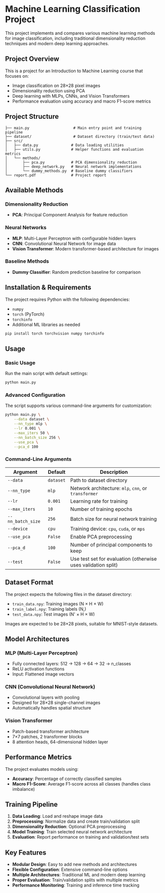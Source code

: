 # Machine Learning Classification Project

This project implements and compares various machine learning methods for image classification, including traditional dimensionality reduction techniques and modern deep learning approaches.

## Project Overview

This is a project for an Introduction to Machine Learning course that focuses on:
- Image classification on 28×28 pixel images
- Dimensionality reduction using PCA
- Deep learning with MLPs, CNNs, and Vision Transformers
- Performance evaluation using accuracy and macro F1-score metrics

## Project Structure

```
├── main.py                    # Main entry point and training pipeline
├── dataset/                   # Dataset directory (train/test data)
├── src/
│   ├── data.py               # Data loading utilities
│   ├── utils.py              # Helper functions and evaluation metrics
│   └── methods/
│       ├── pca.py            # PCA dimensionality reduction
│       ├── deep_network.py   # Neural network implementations
│       └── dummy_methods.py  # Baseline dummy classifiers
└── report.pdf                # Project report
```

## Available Methods

### Dimensionality Reduction
- **PCA**: Principal Component Analysis for feature reduction

### Neural Networks
- **MLP**: Multi-Layer Perceptron with configurable hidden layers
- **CNN**: Convolutional Neural Network for image data
- **Vision Transformer**: Modern transformer-based architecture for images

### Baseline Methods
- **Dummy Classifier**: Random prediction baseline for comparison

## Installation & Requirements

The project requires Python with the following dependencies:
- `numpy`
- `torch` (PyTorch)
- `torchinfo`
- Additional ML libraries as needed

```bash
pip install torch torchvision numpy torchinfo
```

## Usage

### Basic Usage

Run the main script with default settings:
```bash
python main.py
```

### Advanced Configuration

The script supports various command-line arguments for customization:

```bash
python main.py \
    --data dataset \
    --nn_type mlp \
    --lr 0.001 \
    --max_iters 50 \
    --nn_batch_size 256 \
    --use_pca \
    --pca_d 100
```

### Command-Line Arguments

| Argument | Default | Description |
|----------|---------|-------------|
| `--data` | `dataset` | Path to dataset directory |
| `--nn_type` | `mlp` | Network architecture: `mlp`, `cnn`, or `transformer` |
| `--lr` | `0.001` | Learning rate for training |
| `--max_iters` | `10` | Number of training epochs |
| `--nn_batch_size` | `256` | Batch size for neural network training |
| `--device` | `cpu` | Training device: `cpu`, `cuda`, or `mps` |
| `--use_pca` | `False` | Enable PCA preprocessing |
| `--pca_d` | `100` | Number of principal components to keep |
| `--test` | `False` | Use test set for evaluation (otherwise uses validation split) |

## Dataset Format

The project expects the following files in the dataset directory:
- `train_data.npy`: Training images (N × H × W)
- `train_label.npy`: Training labels (N,)
- `test_data.npy`: Test images (N' × H × W)

Images are expected to be 28×28 pixels, suitable for MNIST-style datasets.

## Model Architectures

### MLP (Multi-Layer Perceptron)
- Fully connected layers: 512 → 128 → 64 → 32 → n_classes
- ReLU activation functions
- Input: Flattened image vectors

### CNN (Convolutional Neural Network)
- Convolutional layers with pooling
- Designed for 28×28 single-channel images
- Automatically handles spatial structure

### Vision Transformer
- Patch-based transformer architecture
- 7×7 patches, 2 transformer blocks
- 8 attention heads, 64-dimensional hidden layer

## Performance Metrics

The project evaluates models using:
- **Accuracy**: Percentage of correctly classified samples
- **Macro F1-Score**: Average F1-score across all classes (handles class imbalance)

## Training Pipeline

1. **Data Loading**: Load and reshape image data
2. **Preprocessing**: Normalize data and create train/validation split
3. **Dimensionality Reduction**: Optional PCA preprocessing
4. **Model Training**: Train selected neural network architecture
5. **Evaluation**: Report performance on training and validation/test sets

## Key Features

- **Modular Design**: Easy to add new methods and architectures
- **Flexible Configuration**: Extensive command-line options
- **Multiple Architectures**: Traditional ML and modern deep learning
- **Proper Evaluation**: Train/validation splits with multiple metrics
- **Performance Monitoring**: Training and inference time tracking